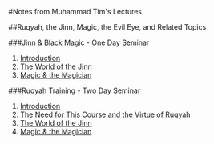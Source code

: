 [template: notes]:/
[title: Notes from Muhammad Tim's Lectures]:/

#Notes from Muhammad Tim's Lectures

##Ruqyah, the Jinn, Magic, the Evil Eye, and Related Topics

###Jinn & Black Magic - One Day Seminar

1. [Introduction](/ruqyah/introduction)
2. [The World of the Jinn](/ruqyah/worldofthejinn)
3. [Magic & the Magician](/ruqyah/magicandthemagician)

###Ruqyah Training - Two Day Seminar

1. [Introduction](/ruqyah/introduction)
2. [The Need for This Course and the Virtue of Ruqyah](/ruqyah/virtue)
3. [The World of the Jinn](/ruqyah/worldofthejinn)
4. [Magic & the Magician](/ruqyah/magicandthemagician)
